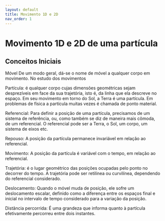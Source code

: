 ```yaml
---
layout: default
title: Movimento 1D e 2D
nav_order: 1
---
```


# Movimento 1D e 2D de uma partícula

## Conceitos Iniciais


Móvel De um modo geral, dá-se o nome de móvel a qualquer corpo em movimento. No estudo dos movimentos 

Partícula: é qualquer corpo cujas dimensões geométricas sejam desprezíveis em face da sua trajetória, isto é, da linha que ela descreve no espaço. Em seu movimento em torno do Sol, a Terra é uma partícula. Em problemas de física a partícula muitas vezes é chamada de ponto material.       

Referencial: Para definir a posição de uma partícula, precisamos de um sistema de referência, ou, como também se diz de maneira mais cômoda, de um referencial. O referencial pode ser a Terra, o Sol, um corpo, um sistema de eixos etc.

Repouso: A posição da partícula permanece invariável em relação ao referencial.

Movimento: A posição da partícula é variável com o tempo, em relação ao referencial.

Trajetória: é o lugar geométrico das posições ocupadas pelo ponto no decorrer do tempo. A trajetória pode ser retilínea ou curvilínea, dependendo do referencial considerado.

Deslocamento: Quando o móvel muda de posição, ele sofre um deslocamento escalar, definido como a diferença entre os espaços final e inicial no intervalo de tempo considerado para a variação da posição.

Distância percorrida: É uma grandeza que informa quanto à partícula efetivamente percorreu entre dois instantes. 
